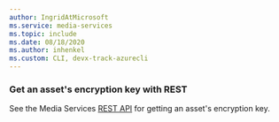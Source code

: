```yaml
---
author: IngridAtMicrosoft
ms.service: media-services 
ms.topic: include
ms.date: 08/18/2020
ms.author: inhenkel
ms.custom: CLI, devx-track-azurecli
---
```


### Get an asset's encryption key with REST

See the Media Services [REST API](/rest/api/media/assets/get-encryption-key) for getting an asset's encryption key.
